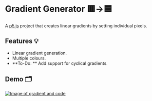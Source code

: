# Gradient Generator 🟥->🟦

A [p5.js](https://p5js.org/) project that creates linear gradients by setting individual pixels.

## Features 💡

- Linear gradient generation.
- Multiple colours.
- **To-Do: ** Add support for cyclical gradients.


## Demo 🗂

[![Image of gradient and code](https://lh3.googleusercontent.com/drive-viewer/AJc5JmQtiQPU8_S8Sb_BjqjTdCQGKHfyXtoSiogv-Q5ggR8EY50XOc214b1ZPLOClGNhCICSHBuZ7es=w1366-h665 "p5.js project")](https://editor.p5js.org/21jack.pike/sketches/W7AOevNsr)
